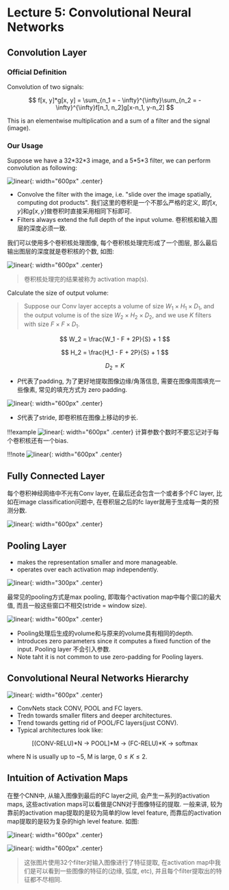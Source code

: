 # Lecture 5: Convolutional Neural Networks

## Convolution Layer

### Official Definition

Convolution of two signals:

$$
f[x, y]*g[x, y] = \sum_{n_1 = - \infty}^{\infty}\sum_{n_2 = -\infty}^{\infty}f[n_1, n_2]g[x-n_1, y-n_2]
$$

This is an elementwise multiplication and a sum of a filter and the signal (image).

### Our Usage

Suppose we have a 32*32\*3 image, and a 5\*5\*3 filter, we can perform convolution as following:

![linear](./images/Lec05/1%20(2).png){: width="600px" .center}

+ Convolve the filter with the image, i.e. "slide over the image spatially, computing dot products". 我们这里的卷积是一个不那么严格的定义, 即$f[x, y]$和$g[x, y]$做卷积时直接采用相同下标即可.
+ Filters always extend the full depth of the input volume. 卷积核和输入图层的深度必须一致.

我们可以使用多个卷积核处理图像, 每个卷积核处理完形成了一个图层, 那么最后输出图层的深度就是卷积核的个数, 如图:

![linear](./images/Lec05/1%20(3).png){: width="600px" .center}

> 卷积核处理完的结果被称为 activation map(s).

Calculate the size of output volume:
> Suppose our Conv layer accepts a volume of size $W_1 \times H_1 \times D_1$, and the output volume is of the size $W_2 \times H_2 \times D_2$, and we use $K$ filters with size $F \times F \times D_1$.

$$
W_2 = \frac{W_1 - F + 2P}{S} + 1
$$

$$
H_2 = \frac{H_1 - F + 2P}{S} + 1
$$

$$
D_2 = K
$$

+ $P$代表了padding, 为了更好地提取图像边缘/角落信息, 需要在图像周围填充一些像素, 常见的填充方式为 zero padding.

![linear](./images/Lec05/1%20(4).png){: width="600px" .center}

+ $S$代表了stride, 即卷积核在图像上移动的步长.

!!!example
    ![linear](./images/Lec05/1%20(5).png){: width="600px" .center}
    计算参数个数时不要忘记对于每个卷积核还有一个bias.

!!!note
    ![linear](./images/Lec05/1%20(6).png){: width="600px" .center}

## Fully Connected Layer

每个卷积神经网络中不光有Conv layer, 在最后还会包含一个或者多个FC layer, 比如在image classification问题中, 在卷积层之后的fc layer就用于生成每一类的预测分数. 

![linear](./images/Lec05/1%20(7).png){: width="600px" .center}

## Pooling Layer

+ makes the representation smaller and more manageable.
+ operates over each activation map independently.

![linear](./images/Lec05/1.png){: width="300px" .center}

最常见的pooling方式是max pooling, 即取每个activation map中每个窗口的最大值, 而且一般这些窗口不相交(stride = window size).

![linear](./images/Lec05/1%20(8).png){: width="600px" .center}

+ Pooling处理后生成的volume和与原来的volume具有相同的depth.
+ Introduces zero parameters since it computes a fixed function of the input. Pooling layer 不会引入参数.
+ Note taht it is not common to use zero-padding for Pooling layers.

## Convolutional Neural Networks Hierarchy

![linear](./images/Lec05/1%20(9).png){: width="600px" .center}

+ ConvNets stack CONV, POOL and FC layers.
+ Tredn towards smaller fliters and deeper architectures.
+ Trend towards getting rid of POOL/FC layers(just CONV).
+ Typical architectures look like:

$$
\text{[(CONV-RELU)*N -> POOL]*M -> (FC-RELU)*K -> softmax}
$$

where N is usually up to ~5, M is large, $0\le K \le 2$.

## Intuition of Activation Maps

在整个CNN中, 从输入图像到最后的FC layer之间, 会产生一系列的activation maps, 这些activation maps可以看做是CNN对于图像特征的提取. 一般来讲, 较为靠前的activation map提取的是较为简单的low level feature, 而靠后的activation map提取的是较为复杂的high level feature. 如图:

![linear](./images/Lec05/1%20(10).png){: width="600px" .center}

![linear](./images/Lec05/1%20(1).png){: width="600px" .center}
> 这张图片使用32个filter对输入图像进行了特征提取, 在activation map中我们是可以看到一些图像的特征的(边缘, 弧度, etc), 并且每个filter提取出的特征都不尽相同.

